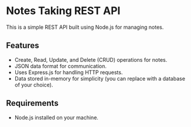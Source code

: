 # Notes Taking REST API

This is a simple REST API built using Node.js for managing notes.

## Features

- Create, Read, Update, and Delete (CRUD) operations for notes.
- JSON data format for communication.
- Uses Express.js for handling HTTP requests.
- Data stored in-memory for simplicity (you can replace with a database of your choice).

## Requirements

- Node.js installed on your machine.


